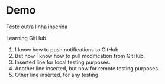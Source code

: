 # Demo

Teste outra linha inserida

Learning GitHub
1. I know how to push notifications to GitHub
2. But now I know how to pull modification from GitHub.
3. Inserted line for local testing purposes.
4. Another line inserted, but now for remote testing purposes.
5. Other line inserted, for any testing.
